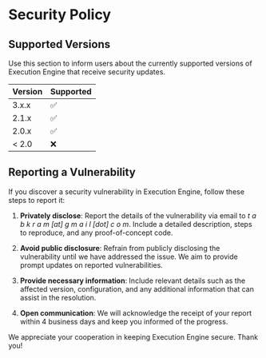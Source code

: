 # Security Policy

## Supported Versions

Use this section to inform users about the currently supported versions of Execution Engine that receive security updates.

| Version | Supported          |
|---------|--------------------|
| 3.x.x   | :white_check_mark: |
| 2.1.x   | :white_check_mark: |
| 2.0.x   | :white_check_mark: |
| < 2.0   | :x:                |

## Reporting a Vulnerability

If you discover a security vulnerability in Execution Engine, follow these steps to report it:

1. **Privately disclose**: Report the details of the vulnerability via email to _t a b k r a m [at] g m a i l [dot] c o m_. Include a detailed description, steps to reproduce, and any proof-of-concept code.

2. **Avoid public disclosure**: Refrain from publicly disclosing the vulnerability until we have addressed the issue. We aim to provide prompt updates on reported vulnerabilities.

3. **Provide necessary information**: Include relevant details such as the affected version, configuration, and any additional information that can assist in the resolution.

4. **Open communication**: We will acknowledge the receipt of your report within 4 business days and keep you informed of the progress.

We appreciate your cooperation in keeping Execution Engine secure. Thank you!